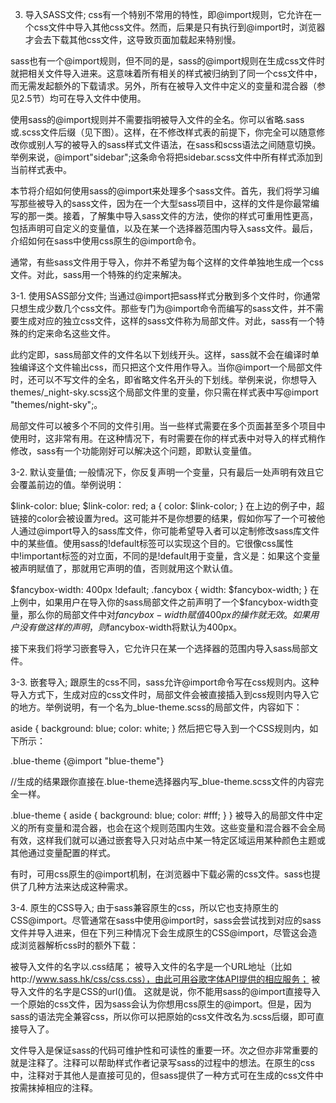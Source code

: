 3. 导入SASS文件;
css有一个特别不常用的特性，即@import规则，它允许在一个css文件中导入其他css文件。然而，后果是只有执行到@import时，浏览器才会去下载其他css文件，这导致页面加载起来特别慢。

sass也有一个@import规则，但不同的是，sass的@import规则在生成css文件时就把相关文件导入进来。这意味着所有相关的样式被归纳到了同一个css文件中，而无需发起额外的下载请求。另外，所有在被导入文件中定义的变量和混合器（参见2.5节）均可在导入文件中使用。

使用sass的@import规则并不需要指明被导入文件的全名。你可以省略.sass或.scss文件后缀（见下图）。这样，在不修改样式表的前提下，你完全可以随意修改你或别人写的被导入的sass样式文件语法，在sass和scss语法之间随意切换。举例来说，@import"sidebar";这条命令将把sidebar.scss文件中所有样式添加到当前样式表中。


本节将介绍如何使用sass的@import来处理多个sass文件。首先，我们将学习编写那些被导入的sass文件，因为在一个大型sass项目中，这样的文件是你最常编写的那一类。接着，了解集中导入sass文件的方法，使你的样式可重用性更高，包括声明可自定义的变量值，以及在某一个选择器范围内导入sass文件。最后，介绍如何在sass中使用css原生的@import命令。

通常，有些sass文件用于导入，你并不希望为每个这样的文件单独地生成一个css文件。对此，sass用一个特殊的约定来解决。

3-1. 使用SASS部分文件;
当通过@import把sass样式分散到多个文件时，你通常只想生成少数几个css文件。那些专门为@import命令而编写的sass文件，并不需要生成对应的独立css文件，这样的sass文件称为局部文件。对此，sass有一个特殊的约定来命名这些文件。

此约定即，sass局部文件的文件名以下划线开头。这样，sass就不会在编译时单独编译这个文件输出css，而只把这个文件用作导入。当你@import一个局部文件时，还可以不写文件的全名，即省略文件名开头的下划线。举例来说，你想导入themes/_night-sky.scss这个局部文件里的变量，你只需在样式表中写@import "themes/night-sky";。

局部文件可以被多个不同的文件引用。当一些样式需要在多个页面甚至多个项目中使用时，这非常有用。在这种情况下，有时需要在你的样式表中对导入的样式稍作修改，sass有一个功能刚好可以解决这个问题，即默认变量值。

3-2. 默认变量值;
一般情况下，你反复声明一个变量，只有最后一处声明有效且它会覆盖前边的值。举例说明：

$link-color: blue;
$link-color: red;
a {
color: $link-color;
}
在上边的例子中，超链接的color会被设置为red。这可能并不是你想要的结果，假如你写了一个可被他人通过@import导入的sass库文件，你可能希望导入者可以定制修改sass库文件中的某些值。使用sass的!default标签可以实现这个目的。它很像css属性中!important标签的对立面，不同的是!default用于变量，含义是：如果这个变量被声明赋值了，那就用它声明的值，否则就用这个默认值。

$fancybox-width: 400px !default;
.fancybox {
width: $fancybox-width;
}
在上例中，如果用户在导入你的sass局部文件之前声明了一个$fancybox-width变量，那么你的局部文件中对$fancybox-width赋值400px的操作就无效。如果用户没有做这样的声明，则$fancybox-width将默认为400px。

接下来我们将学习嵌套导入，它允许只在某一个选择器的范围内导入sass局部文件。

3-3. 嵌套导入;
跟原生的css不同，sass允许@import命令写在css规则内。这种导入方式下，生成对应的css文件时，局部文件会被直接插入到css规则内导入它的地方。举例说明，有一个名为_blue-theme.scss的局部文件，内容如下：

aside {
  background: blue;
  color: white;
}
然后把它导入到一个CSS规则内，如下所示：

.blue-theme {@import "blue-theme"}

//生成的结果跟你直接在.blue-theme选择器内写_blue-theme.scss文件的内容完全一样。

.blue-theme {
  aside {
    background: blue;
    color: #fff;
  }
}
被导入的局部文件中定义的所有变量和混合器，也会在这个规则范围内生效。这些变量和混合器不会全局有效，这样我们就可以通过嵌套导入只对站点中某一特定区域运用某种颜色主题或其他通过变量配置的样式。

有时，可用css原生的@import机制，在浏览器中下载必需的css文件。sass也提供了几种方法来达成这种需求。

3-4. 原生的CSS导入;
由于sass兼容原生的css，所以它也支持原生的CSS@import。尽管通常在sass中使用@import时，sass会尝试找到对应的sass文件并导入进来，但在下列三种情况下会生成原生的CSS@import，尽管这会造成浏览器解析css时的额外下载：

被导入文件的名字以.css结尾；
被导入文件的名字是一个URL地址（比如http://www.sass.hk/css/css.css），由此可用谷歌字体API提供的相应服务；
被导入文件的名字是CSS的url()值。
这就是说，你不能用sass的@import直接导入一个原始的css文件，因为sass会认为你想用css原生的@import。但是，因为sass的语法完全兼容css，所以你可以把原始的css文件改名为.scss后缀，即可直接导入了。

文件导入是保证sass的代码可维护性和可读性的重要一环。次之但亦非常重要的就是注释了。注释可以帮助样式作者记录写sass的过程中的想法。在原生的css中，注释对于其他人是直接可见的，但sass提供了一种方式可在生成的css文件中按需抹掉相应的注释。